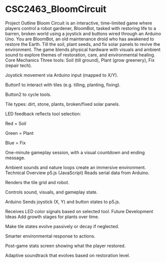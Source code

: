 # CSC2463_BloomCircuit
Project Outline
Bloom Circuit is an interactive, time-limited game where players control a robot gardener, BloomBot, tasked with restoring life to a barren, broken world using a joystick and buttons wired through an Arduino Uno. You are BloomBot, an old maintenance droid who has awakened to restore the Earth. Till the soil, plant seeds, and fix solar panels to revive the environment. The game blends physical hardware with visuals and ambient sound to explore themes of restoration, care, and environmental healing.
Core Mechanics
Three tools: Soil (till ground), Plant (grow greenery), Fix (repair tech).


Joystick movement via Arduino input (mapped to X/Y).


Button1 to interact with tiles (e.g. tilling, planting, fixing).


Button2 to cycle tools.


Tile types: dirt, stone, plants, broken/fixed solar panels.


LED feedback reflects tool selection:


Red = Soil


Green = Plant


Blue = Fix


One-minute gameplay session, with a visual countdown and ending message.


Ambient sounds and nature loops create an immersive environment.
Technical Overview
p5.js (JavaScript)
Reads serial data from Arduino.


Renders the tile grid and robot.


Controls sound, visuals, and gameplay state.


Arduino
Sends joystick (X, Y) and button states to p5.js.


Receives LED color signals based on selected tool.
Future Development Ideas
Add growth stages for plants over time.


Make tile states evolve passively or decay if neglected.


Smarter environmental response to actions.


Post-game stats screen showing what the player restored.


Adaptive soundtrack that evolves based on restoration level.
